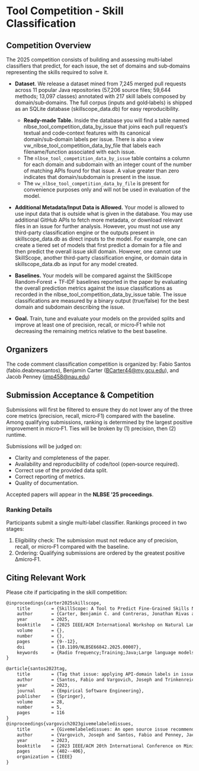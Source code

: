 # Tool Competition - Skill Classification

## Competition Overview

The 2025 competition consists of building and assessing multi‑label classifiers that predict, for each issue, the set of domains and sub‑domains representing the skills required to solve it.

- **Dataset**. We release a dataset mined from 7,245 merged pull requests across 11 popular Java repositories (57,206 source files; 59,644 methods; 13,097 classes) annotated with 217 skill labels composed by domain/sub‑domains. The full corpus (inputs and gold‑labels) is shipped as an SQLite database (skillscope_data.db) for easy reproducibility.
  - **Ready-made Table.** Inside the database you will find a table named nlbse_tool_competition_data_by_issue that joins each pull request’s textual and code‑context features with its canonical domain/sub‑domain labels per issue. There is also a view vw_nlbse_tool_competition_data_by_file that labels each filename/function associated with each issue.
  - The `nlbse_tool_competition_data_by_issue` table contains a column for each domain and subdomain with an integer count of the number of matching APIs found for that issue. A value greater than zero indicates that domain/subdomain is present in the issue.
  - The `vw_nlbse_tool_competition_data_by_file` is present for convenience purposes only and will not be used in evaluation of the model.

- **Additional Metadata/Input Data is Allowed.** Your model is allowed to use input data that is outside what is given in the database. You may use additional GitHub APIs to fetch more metadata, or download relevant files in an issue for further analysis. However, you must not use any third-party classification engine or the outputs present in skillscope_data.db as direct inputs to the model. For example, one can create a tiered set of models that first predict a domain for a file and then predict the overall issue skill domain. However, one cannot use SkillScope, another third-party classification engine, or domain data in skillscope_data.db as input for any model created.

- **Baselines.** Your models will be compared against the SkillScope Random‑Forest + TF‑IDF baselines reported in the paper by evaluating the overall prediction metrics against the issue classifications as recorded in the nlbse_tool_competition_data_by_issue table. The issue classifications are measured by a binary output (true/false) for the best domain and subdomain describing the issue.

- **Goal.** Train, tune and evaluate your models on the provided splits and improve at least one of precision, recall, or micro‑F1 while not decreasing the remaining metrics relative to the best baseline.

## Organizers

The code comment classification competition is organized by: Fabio Santos (fabio.deabreusantos), Benjamin Carter (BCarter44@my.gcu.edu), and Jacob Penney (jmp458@nau.edu)

## Submission Acceptance & Competition

Submissions will first be filtered to ensure they do not lower any of the three core metrics (precision, recall, micro‑F1) compared with the baseline. Among qualifying submissions, ranking is determined by the largest positive improvement in micro‑F1. Ties will be broken by (1) precision, then (2) runtime.

Submissions will be judged on:

- Clarity and completeness of the paper.
- Availability and reproducibility of code/tool (open‑source required).
- Correct use of the provided data split.
- Correct reporting of metrics.
- Quality of documentation.

Accepted papers will appear in the **NLBSE ’25 proceedings**.

### Ranking Details

Participants submit a single multi‑label classifier. Rankings proceed in two stages:

1. Eligibility check: The submission must not reduce any of precision, recall, or micro‑F1 compared with the baseline.
2. Ordering: Qualifying submissions are ordered by the greatest positive ∆micro‑F1.

## Citing Relevant Work

Please cite if participating in the skill competition:

```tex
@inproceedings{carter2025skillscope,
    title        = {SkillScope: A Tool to Predict Fine-Grained Skills Needed to Solve Issues on GitHub},
    author       = {Carter, Benjamin C. and Contreras, Jonathan Rivas and Llanes Villegas, Carlos A. and Acharya, Pawan and Utzerath, Jack and Farner, Adonijah O. and Jenkins, Hunter and Johnson, Dylan and Penney, Jacob and Steinmacher, Igor and Gerosa, Marco A. and Santos, Fabio},
    year         = 2025,
    booktitle    = {2025 IEEE/ACM International Workshop on Natural Language-Based Software Engineering (NLBSE)},
    volume       = {},
    number       = {},
    pages        = {9--12},
    doi          = {10.1109/NLBSE66842.2025.00007},
    keywords     = {Radio frequency;Training;Java;Large language models;Semantics;Retrieval augmented generation;Machine learning;Open source software;Software engineering;Software development management;software engineering;skill categorization;open source software (OSS);machine learning;large language models}
}
```

```tex
@article{santos2023tag,
    title        = {Tag that issue: applying API-domain labels in issue tracking systems},
    author       = {Santos, Fabio and Vargovich, Joseph and Trinkenreich, Bianca and Santos, Italo and Penney, Jacob and Britto, Ricardo and Pimentel, Jo{\~a}o Felipe and Wiese, Igor and Steinmacher, Igor and Sarma, Anita and others},
    year         = 2023,
    journal      = {Empirical Software Engineering},
    publisher    = {Springer},
    volume       = 28,
    number       = 5,
    pages        = 116
}
@inproceedings{vargovich2023givemelabeledissues,
    title        = {Givemelabeledissues: An open source issue recommendation system},
    author       = {Vargovich, Joseph and Santos, Fabio and Penney, Jacob and Gerosa, Marco A and Steinmacher, Igor},
    year         = 2023,
    booktitle    = {2023 IEEE/ACM 20th International Conference on Mining Software Repositories (MSR)},
    pages        = {402--406},
    organization = {IEEE}
}
```
